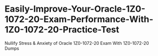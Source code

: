 # Easily-Improve-Your-Oracle-1Z0-1072-20-Exam-Performance-With-1Z0-1072-20-Practice-Test
Nullify Stress &amp; Anxiety of Oracle 1Z0-1072-20 Exam With 1Z0-1072-20 Dumps
